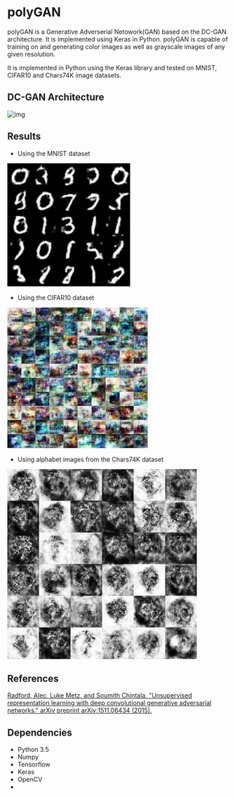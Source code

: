 # polyGAN 

polyGAN is a Generative Adverserial Netowork(GAN) based on the DC-GAN architecture. It is implemented using Keras in Python. polyGAN is capable of training on and generating color images as well as grayscale images of any given resolution. 

It is implemented in Python using the Keras library and tested on MNIST, CIFAR10 and Chars74K image datasets.


## DC-GAN Architecture

![img](http://www.timzhangyuxuan.com/static/images/project_DCGAN/structure.png)


## Results


- Using the MNIST dataset


![img](https://github.com/bhaumik-choksi/polyGAN/blob/master/outputs/mnist/image300.png?raw=true)


- Using the CIFAR10 dataset


![img](https://github.com/bhaumik-choksi/polyGAN/blob/master/outputs/cifar10/image290.png?raw=true)


- Using alphabet images from the Chars74K dataset


![img](https://github.com/bhaumik-choksi/polyGAN/blob/master/outputs/imagenet_wristwatch/image910.png?raw=true)


## References
[Radford, Alec, Luke Metz, and Soumith Chintala. "Unsupervised representation learning with deep convolutional generative adversarial networks." arXiv preprint arXiv:1511.06434 (2015).](https://arxiv.org/abs/1511.06434)

## Dependencies

- Python 3.5
- Numpy
- Tensorflow
- Keras
- OpenCV
- 